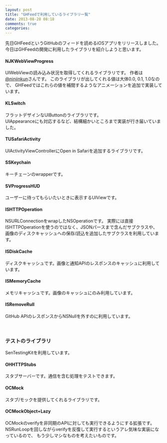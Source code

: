 ```yaml
---
layout: post
title: "GHFeedで利用しているライブラリ一覧"
date: 2013-08-28 08:18
comments: true
categories: 
---
```


先日GHFeedというGitHubのフィードを読めるiOSアプリをリリースしました。  
今日はGHFeedの開発に利用したライブラリを紹介しようと思います。

#### NJKWebViewProgress

UIWebViewの読み込み状況を取得してくれるライブラリです。
作者は[@ninjinkun](https://twitter.com/ninjinkun)さんです。
このライブラリが出してくれる値は大体0.0, 0.1, 1.0なので、
GHFeedではこれらの値を補間するようなアニメーションを追加で実装しています。


#### KLSwitch

フラットデザインなUIButtonのライブラリです。  
UIAppearanceにも対応するなど、結構細かいところまで実装が行き届いていました。


#### TUSafariActivity

UIActivityViewControllerにOpen in Safariを追加するライブラリです。


#### SSKeychain

キーチェーンのwrapperです。


#### SVProgressHUD

ユーザーに待ってもらいたいときに表示するUIViewです。


#### ISHTTPOperation

NSURLConnectionをwrapしたNSOperationです。
実際には直接ISHTTPOperationを使うのではなく、JSONパースまで含んだサブクラスや、
画像のディスクキャッシュへの保存/読込を追加したサブクラスを利用しています。


#### ISDiskCache

ディスクキャッシュです。画像と通知APIのレスポンスのキャッシュに利用しています。


#### ISMemoryCache

メモリキャッシュです。画像のキャッシュにのみ利用しています。


#### ISRemoveRull

GitHub APIのレスポンスからNSNullを外すのに利用しています。

　

### テストのライブラリ

SenTestingKitを利用しています。

#### OHHTTPStubs

スタブサーバーです。通信を含む処理をテストできます。

#### OCMock

スタブ/モックを提供してくれるライブラリです。

#### OCMockObject+Lazy

OCMockのverifyを非同期のAPIに対しても実行できるようにする拡張です。
NSRunLoopを回しながらverifyを反復して実行するというアレ気味な実装になっているので、
もう少しマシなものを考えたいものです。

